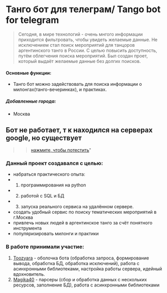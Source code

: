 # Танго бот для телеграм/ Tango bot for telegram
>Сегодня, в мире технологий - очень мнгого информации приходится фильтровать, чтобы увидеть желаемые данные. Не исключением стал поиск мероприятий для танцоров аргентинского танго
>в России. С целью повысить доступность, путём облегчения поиска мероприятий. Был создан проет, который выдаёт желаемые данные без долгих поисков. 

#### Основные функции:
* Танго бот можно задействовать для поиска информации о милонгах(танго-вечеринках), и практиках.

##### Добавленные города:
* Москва

## Бот не работает, т к находился на серверах google, но существует
>>[нажмите, чтобы потестить](https://t.me/BoTangoBot)" 
### Данный проект создавался с целью: 
* набраться практического опыта:
* 1. программирования на python
* 2. работой с SQL и БД
* 3. запуска реального сервиса на удалённом сервере.
* создать удобный сервис по поиску тематических мероприятий в г.Москва
* привлечь новых людей в аргентинское танго за счёт понятного инструмента
* популяризировать милонги и практики

### В работе принимали участие: 
1. [Toozyara](https://github.com/Toozyara) - оболочка бота (обработка запроса, формирование вывода, обработка БД, обработка исключений), работа с асинхронными библиотеками, настройка работы сервера, идейный вдохновитель. 
2. [Magika40](https://github.com/magika40) - парсеры (сбор и обработка данных с нескольких ресурсов, заполнение БД), работа с асинхронными библиотеками
